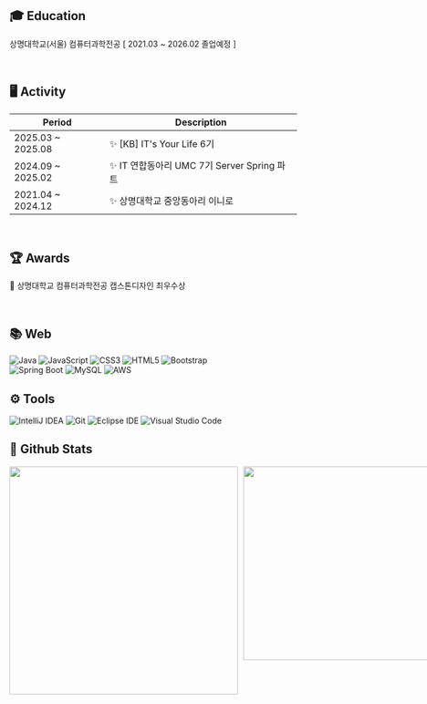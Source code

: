 ## 🎓 Education
<p>상명대학교(서울) 컴퓨터과학전공 [ 2021.03 ~ 2026.02 졸업예정 ]</p>
<br>

## 🖥️ Activity
|Period|Description|
|---|---|
|2025.03 ~ 2025.08|✨ [KB] IT's Your Life 6기|
|2024.09 ~ 2025.02|✨ IT 연합동아리 UMC 7기 Server Spring 파트|
|2021.04 ~ 2024.12|✨ 상명대학교 중앙동아리 이니로|
<br>

## 🏆 Awards
<p>🏅 상명대학교 컴퓨터과학전공 캡스톤디자인 최우수상</p>
<br>

## 📚 Web  
<div>
  <img alt="Java" src ="https://img.shields.io/badge/Java-007396.svg?&style=flat-square&logo=Java&logoColor=white"/>
  <img alt="JavaScript" src ="https://img.shields.io/badge/JavaScript-F7DF1E.svg?&style=flat-square&logo=JavaScript&logoColor=black"/>
  <img alt="CSS3" src ="https://img.shields.io/badge/CSS3-1572B6.svg?&style=flat-square&logo=CSS3&logoColor=white"/>
  <img alt="HTML5" src ="https://img.shields.io/badge/HTML5-E34F26.svg?&style=flat-square&logo=HTML5&logoColor=white"/>
  <img alt="Bootstrap" src ="https://img.shields.io/badge/Bootstrap-7952B3.svg?&style=flat-square&logo=Bootstrap&logoColor=white"/>
</div>
<div>
  <img alt="Spring Boot" src ="https://img.shields.io/badge/Spring%20Boot-6DB33F.svg?&style=flat-square&logo=Spring-Boot&logoColor=white"/>
  <img alt="MySQL" src ="https://img.shields.io/badge/MySQL-4479A1.svg?&style=flat-square&logo=MySQL&logoColor=white"/>
  <img alt="AWS" src ="https://img.shields.io/badge/Amazon%20Web%20Services-232F3E.svg?&style=flat-square&logo=AmazonWebServices&logoColor=white"/>
</div>


## ⚙ Tools  
<div>
  <img alt="IntelliJ IDEA" src ="https://img.shields.io/badge/IntelliJ%20IDEA-000000.svg?&style=flat-square&logo=IntelliJ-IDEA&logoColor=white"/>
  <img alt="Git" src ="https://img.shields.io/badge/Git-F05032.svg?&style=flat-square&logo=Git&logoColor=white"/>
  <img alt="Eclipse IDE" src ="https://img.shields.io/badge/Eclipse%20IDE-2C2255.svg?&style=flat-square&logo=Eclipse-IDE&logoColor=white"/>
  <img alt="Visual Studio Code" src ="https://img.shields.io/badge/Visual%20Studio%20Code-007ACC.svg?&style=flat-square&logo=Visual-Studio-Code&logoColor=white"/>
</div>



## 🌱 Github Stats
<div align="left" style="display: flex; gap: 10px;">
  <img src="https://github-readme-stats.vercel.app/api?username=suminiee&theme=graywhite&show_icons=true" width="400" />
  <a href="https://www.gitanimals.org/en_US?utm_medium=image&utm_source=noeyoes&utm_content=farm">
    <img src="https://render.gitanimals.org/farms/suminiee" width="340" />
  </a>
</div>

